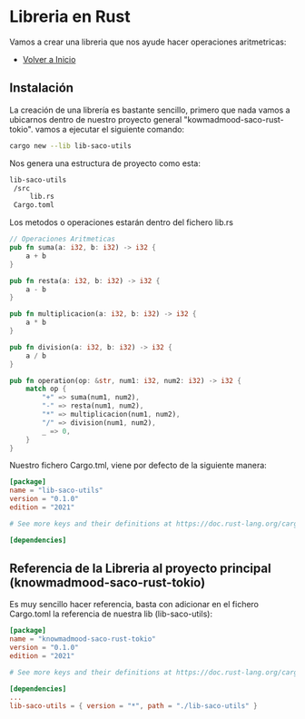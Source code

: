
# Libreria en Rust

Vamos a crear una libreria que nos ayude hacer operaciones aritmetricas:

- [Volver a Inicio](/knowmadmood-saco-rust-tokio/README.md)

## Instalación ##

La creación de una librería es bastante sencillo, primero que nada vamos a ubicarnos dentro de nuestro proyecto general "kowmadmood-saco-rust-tokio". vamos a ejecutar el siguiente comando:

```bash
cargo new --lib lib-saco-utils
```

Nos genera una estructura de proyecto como esta:

```bash
lib-saco-utils
 /src
     lib.rs
 Cargo.toml
```

Los metodos o operaciones estarán dentro del fichero lib.rs

```rust
// Operaciones Aritmeticas
pub fn suma(a: i32, b: i32) -> i32 {
    a + b
}

pub fn resta(a: i32, b: i32) -> i32 {
    a - b
}

pub fn multiplicacion(a: i32, b: i32) -> i32 {
    a * b
}

pub fn division(a: i32, b: i32) -> i32 {
    a / b
}

pub fn operation(op: &str, num1: i32, num2: i32) -> i32 {
    match op {
        "+" => suma(num1, num2),
        "-" => resta(num1, num2),
        "*" => multiplicacion(num1, num2),
        "/" => division(num1, num2),
        _ => 0,
    }
}
```


Nuestro fichero Cargo.tml, viene por defecto de la siguiente manera:

```toml
[package]
name = "lib-saco-utils"
version = "0.1.0"
edition = "2021"

# See more keys and their definitions at https://doc.rust-lang.org/cargo/reference/manifest.html

[dependencies]
```

## Referencia de la Libreria al proyecto principal (knowmadmood-saco-rust-tokio) ##

Es muy sencillo hacer referencia, basta con adicionar en el fichero Cargo.toml la referencia de nuestra lib (lib-saco-utils):

```toml
[package]
name = "knowmadmood-saco-rust-tokio"
version = "0.1.0"
edition = "2021"

# See more keys and their definitions at https://doc.rust-lang.org/cargo/reference/manifest.html

[dependencies]
...
lib-saco-utils = { version = "*", path = "./lib-saco-utils" }

```
